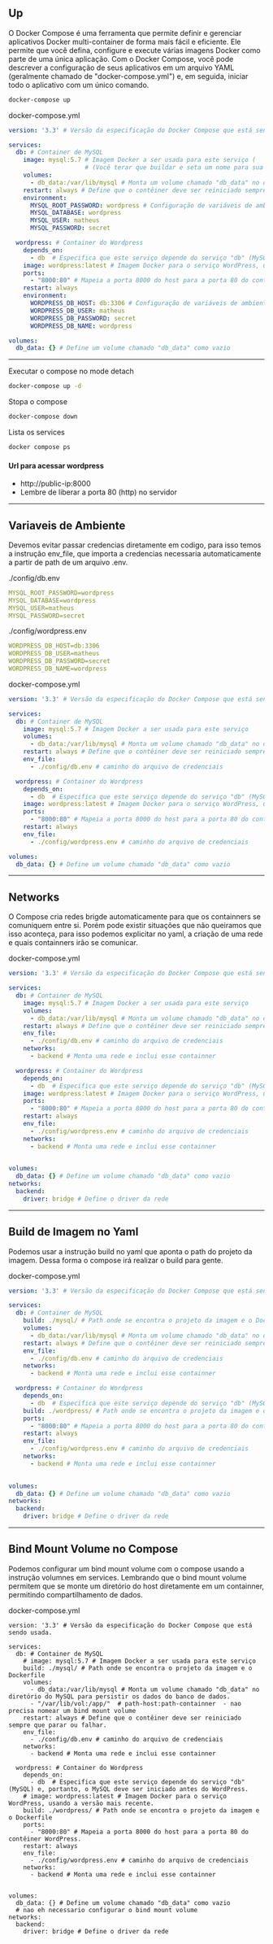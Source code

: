 ## Up
O Docker Compose é uma ferramenta que permite definir e gerenciar aplicativos Docker multi-container de forma mais fácil e eficiente. 
Ele permite que você defina, configure e execute várias imagens Docker como parte de uma única aplicação. 
Com o Docker Compose, você pode descrever a configuração de seus aplicativos em um arquivo YAML (geralmente chamado de "docker-compose.yml") e, em seguida, 
iniciar todo o aplicativo com um único comando.

```bash
docker-compose up
```

docker-compose.yml

```yaml
version: '3.3' # Versão da especificação do Docker Compose que está sendo usada.

services:
  db: # Container de MySQL
    image: mysql:5.7 # Imagem Docker a ser usada para este serviço (
                     # (Você terar que buildar e seta um nome para sua imagem, se desejar utilizar uma imagem personalizada)
    volumes:
      - db_data:/var/lib/mysql # Monta um volume chamado "db_data" no diretório do MySQL para persistir os dados do banco de dados.
    restart: always # Define que o contêiner deve ser reiniciado sempre que parar ou falhar.
    environment:
      MYSQL_ROOT_PASSWORD: wordpress # Configuração de variáveis de ambiente para a senha do usuário root do MySQL e outros detalhes do banco de dados.
      MYSQL_DATABASE: wordpress
      MYSQL_USER: matheus
      MYSQL_PASSWORD: secret

  wordpress: # Container do Wordpress
    depends_on: 
      - db  # Especifica que este serviço depende do serviço "db" (MySQL) e, portanto, o MySQL deve ser iniciado antes do WordPress.
    image: wordpress:latest # Imagem Docker para o serviço WordPress, usando a versão mais recente.
    ports:
      - "8000:80" # Mapeia a porta 8000 do host para a porta 80 do contêiner WordPress.
    restart: always 
    environment: 
      WORDPRESS_DB_HOST: db:3306 # Configuração de variáveis de ambiente para o WordPress, informando como se conectar ao banco de dados.
      WORDPRESS_DB_USER: matheus
      WORDPRESS_DB_PASSWORD: secret
      WORDPRESS_DB_NAME: wordpress

volumes:
  db_data: {} # Define um volume chamado "db_data" como vazio

```

----------------------
Executar o compose no mode detach
```bash
docker-compose up -d
```

Stopa o compose
```bash
docker-compose down
```

Lista os services
```bash
docker compose ps
```
#### Url para acessar wordpress
- http://public-ip:8000
- Lembre de liberar a porta 80 (http) no servidor

--------------------------
## Variaveis de Ambiente

Devemos evitar passar credencias diretamente em codigo, para isso temos a instrução env_file, que importa a credencias necessaria automaticamente a partir de path de um arquivo .env.

./config/db.env
```yaml
MYSQL_ROOT_PASSWORD=wordpress 
MYSQL_DATABASE=wordpress
MYSQL_USER=matheus
MYSQL_PASSWORD=secret
```

./config/wordpress.env
```yaml
WORDPRESS_DB_HOST=db:3306
WORDPRESS_DB_USER=matheus
WORDPRESS_DB_PASSWORD=secret
WORDPRESS_DB_NAME=wordpress
```
docker-compose.yml
```yaml
version: '3.3' # Versão da especificação do Docker Compose que está sendo usada.

services:
  db: # Container de MySQL
    image: mysql:5.7 # Imagem Docker a ser usada para este serviço
    volumes:
      - db_data:/var/lib/mysql # Monta um volume chamado "db_data" no diretório do MySQL para persistir os dados do banco de dados.
    restart: always # Define que o contêiner deve ser reiniciado sempre que parar ou falhar.
    env_file:
      - ./config/db.env # caminho do arquivo de credenciais

  wordpress: # Container do Wordpress
    depends_on: 
      - db  # Especifica que este serviço depende do serviço "db" (MySQL) e, portanto, o MySQL deve ser iniciado antes do WordPress.
    image: wordpress:latest # Imagem Docker para o serviço WordPress, usando a versão mais recente.
    ports:
      - "8000:80" # Mapeia a porta 8000 do host para a porta 80 do contêiner WordPress.
    restart: always 
    env_file:
      - ./config/wordpress.env # caminho do arquivo de credenciais

volumes:
  db_data: {} # Define um volume chamado "db_data" como vazio

```

--------------------------
## Networks

O Compose cria redes brigde automaticamente para que os containners se comuniquem entre si. Porém pode existir situações que não queiramos que isso aconteça, para isso podemos explicitar no yaml, a criação de uma rede e quais containners irão se comunicar.

docker-compose.yml
```yaml
version: '3.3' # Versão da especificação do Docker Compose que está sendo usada.

services:
  db: # Container de MySQL
    image: mysql:5.7 # Imagem Docker a ser usada para este serviço
    volumes:
      - db_data:/var/lib/mysql # Monta um volume chamado "db_data" no diretório do MySQL para persistir os dados do banco de dados.
    restart: always # Define que o contêiner deve ser reiniciado sempre que parar ou falhar.
    env_file:
      - ./config/db.env # caminho do arquivo de credenciais
    networks:
      - backend # Monta uma rede e inclui esse containner

  wordpress: # Container do Wordpress
    depends_on: 
      - db  # Especifica que este serviço depende do serviço "db" (MySQL) e, portanto, o MySQL deve ser iniciado antes do WordPress.
    image: wordpress:latest # Imagem Docker para o serviço WordPress, usando a versão mais recente.
    ports:
      - "8000:80" # Mapeia a porta 8000 do host para a porta 80 do contêiner WordPress.
    restart: always 
    env_file:
      - ./config/wordpress.env # caminho do arquivo de credenciais
    networks:
      - backend # Monta uma rede e inclui esse containner
      

volumes:
  db_data: {} # Define um volume chamado "db_data" como vazio
networks:
  backend:
    driver: bridge # Define o driver da rede
```

---------------------------

## Build de Imagem no Yaml
Podemos usar a instrução build no yaml que aponta o path do projeto da imagem. Dessa forma o compose irá realizar o build para gente.

docker-compose.yml
```yaml
version: '3.3' # Versão da especificação do Docker Compose que está sendo usada.

services:
  db: # Container de MySQL
    build: ./mysql/ # Path onde se encontra o projeto da imagem e o Dockerfile
    volumes:
      - db_data:/var/lib/mysql # Monta um volume chamado "db_data" no diretório do MySQL para persistir os dados do banco de dados.
    restart: always # Define que o contêiner deve ser reiniciado sempre que parar ou falhar.
    env_file:
      - ./config/db.env # caminho do arquivo de credenciais
    networks:
      - backend # Monta uma rede e inclui esse containner

  wordpress: # Container do Wordpress
    depends_on: 
      - db  # Especifica que este serviço depende do serviço "db" (MySQL) e, portanto, o MySQL deve ser iniciado antes do WordPress.
    build: ./wordpress/ # Path onde se encontra o projeto da imagem e o Dockerfile
    ports:
      - "8000:80" # Mapeia a porta 8000 do host para a porta 80 do contêiner WordPress.
    restart: always 
    env_file:
      - ./config/wordpress.env # caminho do arquivo de credenciais
    networks:
      - backend # Monta uma rede e inclui esse containner
      

volumes:
  db_data: {} # Define um volume chamado "db_data" como vazio
networks:
  backend:
    driver: bridge # Define o driver da rede
```

-------------------------

## Bind Mount Volume no Compose

Podemos configurar um bind mount volume com o compose usando a instrução volumnes em services. Lembrando que o bind mount volume permitem que se monte um diretório do host diretamente em um containner, permitindo compartilhamento de dados.

docker-compose.yml
```
version: '3.3' # Versão da especificação do Docker Compose que está sendo usada.

services:
  db: # Container de MySQL
    # image: mysql:5.7 # Imagem Docker a ser usada para este serviço
    build: ./mysql/ # Path onde se encontra o projeto da imagem e o Dockerfile
    volumes:
      - db_data:/var/lib/mysql # Monta um volume chamado "db_data" no diretório do MySQL para persistir os dados do banco de dados.
      - "/var/lib/vol:/app/"  # path-host:path-containner  - nao precisa nomear um bind mount volume
    restart: always # Define que o contêiner deve ser reiniciado sempre que parar ou falhar.
    env_file:
      - ./config/db.env # caminho do arquivo de credenciais
    networks:
      - backend # Monta uma rede e inclui esse containner

  wordpress: # Container do Wordpress
    depends_on: 
      - db  # Especifica que este serviço depende do serviço "db" (MySQL) e, portanto, o MySQL deve ser iniciado antes do WordPress.
    # image: wordpress:latest # Imagem Docker para o serviço WordPress, usando a versão mais recente.
    build: ./wordpress/ # Path onde se encontra o projeto da imagem e o Dockerfile
    ports:
      - "8000:80" # Mapeia a porta 8000 do host para a porta 80 do contêiner WordPress.
    restart: always 
    env_file:
      - ./config/wordpress.env # caminho do arquivo de credenciais
    networks:
      - backend # Monta uma rede e inclui esse containner
      

volumes:
  db_data: {} # Define um volume chamado "db_data" como vazio
  # nao eh necessario configurar o bind mount volume
networks:
  backend:
    driver: bridge # Define o driver da rede

```
